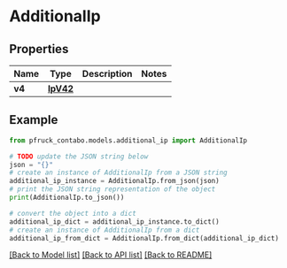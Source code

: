 # AdditionalIp


## Properties

Name | Type | Description | Notes
------------ | ------------- | ------------- | -------------
**v4** | [**IpV42**](IpV42.md) |  | 

## Example

```python
from pfruck_contabo.models.additional_ip import AdditionalIp

# TODO update the JSON string below
json = "{}"
# create an instance of AdditionalIp from a JSON string
additional_ip_instance = AdditionalIp.from_json(json)
# print the JSON string representation of the object
print(AdditionalIp.to_json())

# convert the object into a dict
additional_ip_dict = additional_ip_instance.to_dict()
# create an instance of AdditionalIp from a dict
additional_ip_from_dict = AdditionalIp.from_dict(additional_ip_dict)
```
[[Back to Model list]](../README.md#documentation-for-models) [[Back to API list]](../README.md#documentation-for-api-endpoints) [[Back to README]](../README.md)


